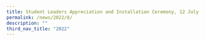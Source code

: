 ```yaml
---
title: Student Leaders Appreciation and Installation Ceremony, 12 July
permalink: /news/2022/8/
description: ""
third_nav_title: "2022"
---
```

